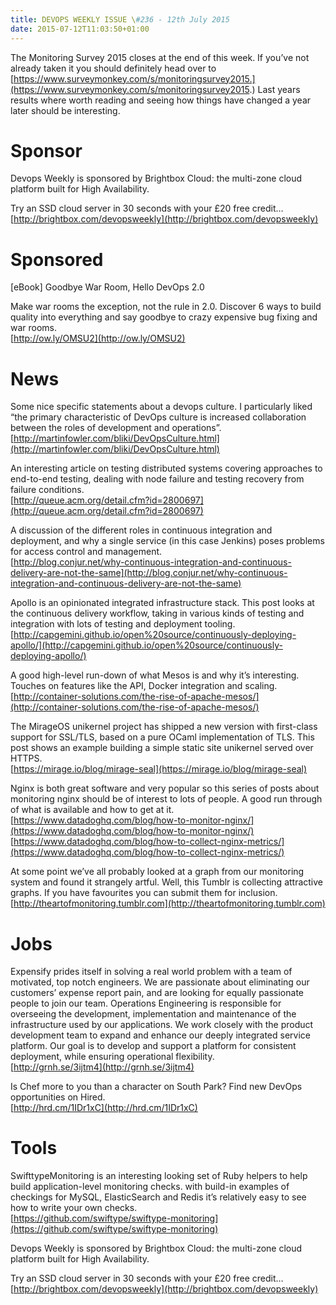 ```yaml
---
title: DEVOPS WEEKLY ISSUE \#236 - 12th July 2015 
date: 2015-07-12T11:03:50+01:00
---
```


The Monitoring Survey 2015 closes at the end of this week. If you’ve not already taken it you should definitely head over to [https://www.surveymonkey.com/s/monitoringsurvey2015.](https://www.surveymonkey.com/s/monitoringsurvey2015.) Last years results where worth reading and seeing how things have changed a year later should be interesting.


Sponsor
======

Devops Weekly is sponsored by Brightbox Cloud: the multi-zone cloud platform built for High Availability.

Try an SSD cloud server in 30 seconds with your £20 free credit…
<br>[http://brightbox.com/devopsweekly](http://brightbox.com/devopsweekly)


Sponsored
========

[eBook] Goodbye War Room, Hello DevOps 2.0

Make war rooms the exception, not the rule in 2.0. Discover 6 ways to build quality into everything and say goodbye to crazy expensive bug fixing and war rooms.
<br>[http://ow.ly/OMSU2](http://ow.ly/OMSU2)


News
====

Some nice specific statements about a devops culture. I particularly liked “the primary characteristic of DevOps culture is increased collaboration between the roles of development and operations”.
<br>[http://martinfowler.com/bliki/DevOpsCulture.html](http://martinfowler.com/bliki/DevOpsCulture.html)


An interesting article on testing distributed systems covering approaches to end-to-end testing, dealing with node failure and testing recovery from failure conditions.
<br>[http://queue.acm.org/detail.cfm?id=2800697](http://queue.acm.org/detail.cfm?id=2800697)


A discussion of the different roles in continuous integration and deployment, and why a single service (in this case Jenkins) poses problems for access control and management.
<br>[http://blog.conjur.net/why-continuous-integration-and-continuous-delivery-are-not-the-same](http://blog.conjur.net/why-continuous-integration-and-continuous-delivery-are-not-the-same)


Apollo is an opinionated integrated infrastructure stack. This post looks at the continuous delivery workflow, taking in various kinds of testing and integration with lots of testing and deployment tooling.
<br>[http://capgemini.github.io/open%20source/continuously-deploying-apollo/](http://capgemini.github.io/open%20source/continuously-deploying-apollo/)


A good high-level run-down of what Mesos is and why it’s interesting. Touches on features like the API, Docker integration and scaling.
<br>[http://container-solutions.com/the-rise-of-apache-mesos/](http://container-solutions.com/the-rise-of-apache-mesos/)


The MirageOS unikernel project has shipped a new version with first-class support for SSL/TLS, based on a pure OCaml implementation of TLS. This post shows an example building a simple static site unikernel served over HTTPS.
<br>[https://mirage.io/blog/mirage-seal](https://mirage.io/blog/mirage-seal)


Nginx is both great software and very popular so this series of posts about monitoring nginx should be of interest to lots of people. A good run through of what is available and how to get at it.
<br>[https://www.datadoghq.com/blog/how-to-monitor-nginx/](https://www.datadoghq.com/blog/how-to-monitor-nginx/)
<br>[https://www.datadoghq.com/blog/how-to-collect-nginx-metrics/](https://www.datadoghq.com/blog/how-to-collect-nginx-metrics/)


At some point we’ve all probably looked at a graph from our monitoring system and found it strangely artful. Well, this Tumblr is collecting attractive graphs. If you have favourites you can submit them for inclusion.
<br>[http://theartofmonitoring.tumblr.com](http://theartofmonitoring.tumblr.com)


Jobs
====

Expensify prides itself in solving a real world problem with a team of motivated, top notch engineers. We are passionate about eliminating our customers’ expense report pain, and are looking for equally passionate people to join our team. Operations Engineering is responsible for overseeing the development, implementation and maintenance of the infrastructure used by our applications. We work closely with the product development team to expand and enhance our deeply integrated service platform. Our goal is to develop and support a platform for consistent deployment, while ensuring operational flexibility.
<br>[http://grnh.se/3ijtm4](http://grnh.se/3ijtm4)


Is Chef more to you than a character on South Park? Find new DevOps opportunities on Hired.
<br>[http://hrd.cm/1IDr1xC](http://hrd.cm/1IDr1xC)


Tools
=====

SwifttypeMonitoring is an interesting looking set of Ruby helpers to help build application-level monitoring checks. with build-in examples of checkings for MySQL, ElasticSearch and Redis it’s relatively easy to see how to write your own checks.
<br>[https://github.com/swiftype/swiftype-monitoring](https://github.com/swiftype/swiftype-monitoring)



Devops Weekly is sponsored by Brightbox Cloud: the multi-zone cloud platform built for High Availability.

Try an SSD cloud server in 30 seconds with your £20 free credit…
<br>[http://brightbox.com/devopsweekly](http://brightbox.com/devopsweekly)



